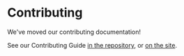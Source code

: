 # Contributing

We've moved our contributing documentation!

See our Contributing Guide [in the repository](content/contribute/introduction.md), or [on the site](https://bevyengine.org/contribute/introduction).
